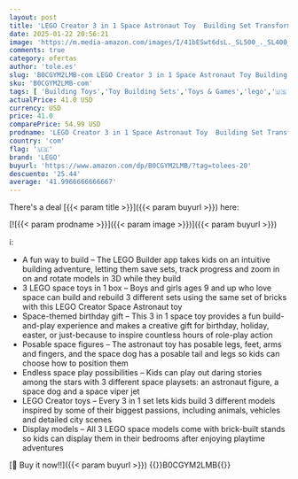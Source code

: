 ```yaml
---
layout: post
title: 'LEGO Creator 3 in 1 Space Astronaut Toy  Building Set Transforms from Astronaut Figure to Space Dog to Viper Jet  Space-Themed Gift Idea for Boys and Girls Ages 9 Years Old and Up  31152'
date: 2025-01-22 20:56:21
image: 'https://m.media-amazon.com/images/I/41bESwt6dsL._SL500_._SL400_.jpg'
comments: true
category: ofertas
author: 'tole.es'
slug: 'B0CGYM2LMB-com LEGO Creator 3 in 1 Space Astronaut Toy Building Set...'
sku: 'B0CGYM2LMB-com'
tags: [ 'Building Toys','Toy Building Sets','Toys & Games','lego','🇺🇸', ]
actualPrice: 41.0 USD
currency: USD
price: 41.0
comparePrice: 54.99 USD
prodname: 'LEGO Creator 3 in 1 Space Astronaut Toy  Building Set Transforms from Astronaut Figure to Space Dog to Viper Jet  Space-Themed Gift Idea for Boys and Girls Ages 9 Years Old and Up  31152'
country: 'com'
flag: '🇺🇸'
brand: 'LEGO'
buyurl: 'https://www.amazon.com/dp/B0CGYM2LMB/?tag=tolees-20'
descuento: '25.44'
average: '41.9966666666667'
---
```


There's a deal [{{< param title >}}]({{< param buyurl >}})  here:

[![{{< param prodname >}}]({{< param image >}})]({{< param buyurl >}})

ℹ️:

- A fun way to build – The LEGO Builder app takes kids on an intuitive building adventure, letting them save sets, track progress and zoom in on and rotate models in 3D while they build
- 3 LEGO space toys in 1 box – Boys and girls ages 9 and up who love space can build and rebuild 3 different sets using the same set of bricks with this LEGO Creator Space Astronaut toy
- Space-themed birthday gift – This 3 in 1 space toy provides a fun build-and-play experience and makes a creative gift for birthday, holiday, easter, or just-because to inspire countless hours of role-play action
- Posable space figures – The astronaut toy has posable legs, feet, arms and fingers, and the space dog has a posable tail and legs so kids can choose how to position them
- Endless space play possibilities – Kids can play out daring stories among the stars with 3 different space playsets: an astronaut figure, a space dog and a space viper jet
- LEGO Creator toys – Every 3 in 1 set lets kids build 3 different models inspired by some of their biggest passions, including animals, vehicles and detailed city scenes
- Display models – All 3 LEGO space models come with brick-built stands so kids can display them in their bedrooms after enjoying playtime adventures

[🛒 Buy it now!!]({{< param buyurl >}})
{{<world>}}B0CGYM2LMB{{</world>}}

